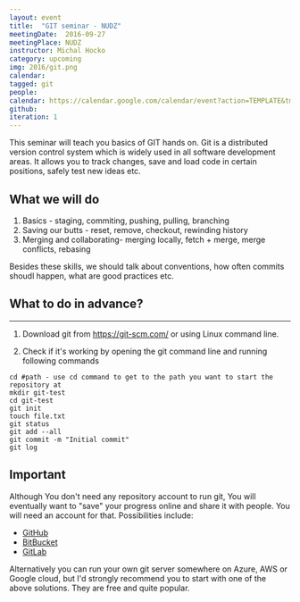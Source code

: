 ```yaml
---
layout: event
title:  "GIT seminar - NUDZ"
meetingDate:  2016-09-27
meetingPlace: NUDZ
instructor: Michal Hocko
category: upcoming
img: 2016/git.png
calendar:
tagged: git
people:
calendar: https://calendar.google.com/calendar/event?action=TEMPLATE&tmeid=Y3B0N3E2MDQxZjMyYm9kbnN0OTh2NmY3M2sgbzQwNXU4anZsNTA0MGhvNXB1cWQ1MWMzOGtAZw&tmsrc=o405u8jvl5040ho5puqd51c38k%40group.calendar.google.com
github:
iteration: 1
---
```

This seminar will teach you basics of GIT hands on. Git is a distributed version control system which is widely used in all software development areas. It allows you to track changes, save and load code in certain positions, safely test new ideas etc.

## What we will do
1. Basics - staging, commiting, pushing, pulling, branching
2. Saving our butts - reset, remove, checkout, rewinding history
3. Merging and collaborating- merging locally, fetch + merge, merge conflicts, rebasing

Besides these skills, we should talk about conventions, how often commits shoudl happen, what are good practices etc.

## What to do in advance?
-----------

1. Download git from https://git-scm.com/ or using Linux command line.

2. Check if it's working by opening the git command line and running following commands

``` git
cd #path - use cd command to get to the path you want to start the repository at
mkdir git-test
cd git-test
git init
touch file.txt
git status
git add --all
git commit -m "Initial commit"
git log
```

## Important

Although You don't need any repository account to run git, You will eventually want to "save" your progress online and share it with people. You will need an account for that. Possibilities include:

- [GitHub](https://github.com/)
- [BitBucket](https://bitbucket.com/)
- [GitLab](https://gitlab.com/)

Alternatively you can run your own git server somewhere on Azure, AWS or Google cloud, but I'd strongly recommend you to start with one of the above solutions. They are free and quite popular.

